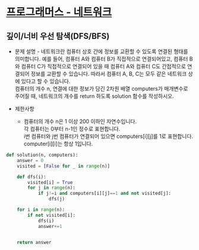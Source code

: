 # [프로그래머스 - 네트워크](https://programmers.co.kr/learn/courses/30/lessons/43162)    

## 깊이/너비 우선 탐색(DFS/BFS)

   * 문제 설명
    - 네트워크란 컴퓨터 상호 간에 정보를 교환할 수 있도록 연결된 형태를 의미합니다. 예를 들어, 컴퓨터 A와 컴퓨터 B가 직접적으로 연결되어있고, 컴퓨터 B와 컴퓨터 C가 직접적으로 연결되어 있을 때 컴퓨터 A와 컴퓨터 C도 간접적으로 연결되어 정보를 교환할 수 있습니다. 따라서 컴퓨터 A, B, C는 모두 같은 네트워크 상에 있다고 할 수 있습니다.   
컴퓨터의 개수 n, 연결에 대한 정보가 담긴 2차원 배열 computers가 매개변수로 주어질 때, 네트워크의 개수를 return 하도록 solution 함수를 작성하시오.   

  * 제한사항
    - 컴퓨터의 개수 n은 1 이상 200 이하인 자연수입니다.   
각 컴퓨터는 0부터 n-1인 정수로 표현합니다.   
i번 컴퓨터와 j번 컴퓨터가 연결되어 있으면 computers[i][j]를 1로 표현합니다.   
computer[i][i]는 항상 1입니다.   


```python
def solution(n, computers):
    answer = 0
    visited = [False for _ in range(n)]

    def dfs(i):
        visited[i] = True
        for j in range(n):
            if j!=i and computers[i][j]==1 and not visited[j]:
                dfs(j)

    for i in range(n):
        if not visited[i]:
            dfs(i)
            answer+=1


    return answer
 ```


